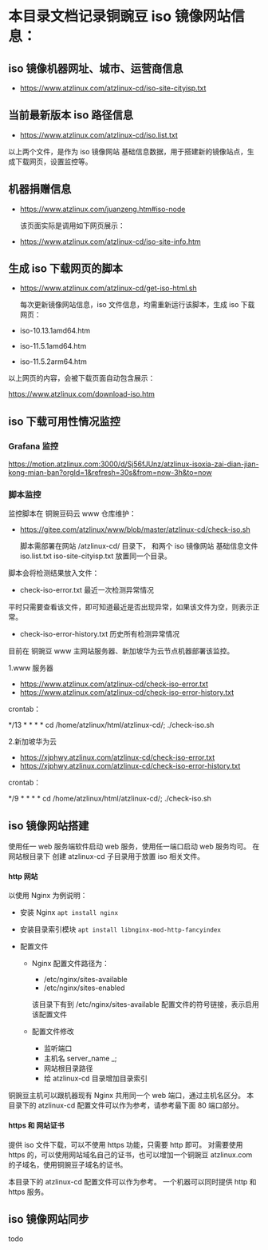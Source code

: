 # 本目录文档记录铜豌豆 iso 镜像网站信息：

## iso 镜像机器网址、城市、运营商信息
- https://www.atzlinux.com/atzlinux-cd/iso-site-cityisp.txt

## 当前最新版本 iso 路径信息
- https://www.atzlinux.com/atzlinux-cd/iso.list.txt

以上两个文件，是作为 iso 镜像网站 基础信息数据，用于搭建新的镜像站点，生成下载网页，设置监控等。

## 机器捐赠信息
- https://www.atzlinux.com/juanzeng.htm#iso-node

  该页面实际是调用如下网页展示：

- https://www.atzlinux.com/atzlinux-cd/iso-site-info.htm

## 生成 iso 下载网页的脚本
- https://www.atzlinux.com/atzlinux-cd/get-iso-html.sh

  每次更新镜像网站信息，iso 文件信息，均需重新运行该脚本，生成 iso 下载网页：

- iso-10.13.1amd64.htm

- iso-11.5.1amd64.htm

- iso-11.5.2arm64.htm

以上网页的内容，会被下载页面自动包含展示：

https://www.atzlinux.com/download-iso.htm

##  iso 下载可用性情况监控

### Grafana 监控
https://motion.atzlinux.com:3000/d/Sj56fJUnz/atzlinux-isoxia-zai-dian-jian-kong-mian-ban?orgId=1&refresh=30s&from=now-3h&to=now

### 脚本监控
监控脚本在 铜豌豆码云 www 仓库维护：
- https://gitee.com/atzlinux/www/blob/master/atzlinux-cd/check-iso.sh

  脚本需部署在网站 /atzlinux-cd/ 目录下， 和两个 iso 镜像网站 基础信息文件 iso.list.txt iso-site-cityisp.txt 放置同一个目录。

脚本会将检测结果放入文件：
- check-iso-error.txt 最近一次检测异常情况

平时只需要查看该文件，即可知道最近是否出现异常，如果该文件为空，则表示正常。

- check-iso-error-history.txt 历史所有检测异常情况

目前在 铜豌豆 www 主网站服务器、新加坡华为云节点机器部署该监控。

1.www 服务器
- https://www.atzlinux.com/atzlinux-cd/check-iso-error.txt
- https://www.atzlinux.com/atzlinux-cd/check-iso-error-history.txt

crontab：

*/13 * * * * cd /home/atzlinux/html/atzlinux-cd/; ./check-iso.sh

2.新加坡华为云

- https://xjphwy.atzlinux.com/atzlinux-cd/check-iso-error.txt
- https://xjphwy.atzlinux.com/atzlinux-cd/check-iso-error-history.txt

crontab：

*/9 * * * * cd /home/atzlinux/html/atzlinux-cd/; ./check-iso.sh

## iso 镜像网站搭建
使用任一 web 服务端软件启动 web 服务，使用任一端口启动 web 服务均可。
在网站根目录下 创建 atzlinux-cd 子目录用于放置 iso 相关文件。

#### http 网站
以使用 Nginx 为例说明：

- 安装 Nginx
  `apt install nginx`

- 安装目录索引模块
  `apt install libnginx-mod-http-fancyindex`

- 配置文件

  - Nginx 配置文件路径为：
    - /etc/nginx/sites-available
    - /etc/nginx/sites-enabled

    该目录下有到 /etc/nginx/sites-available 配置文件的符号链接，表示启用该配置文件

  - 配置文件修改

    - 监听端口
    - 主机名 server_name _;
    - 网站根目录路径
    - 给 atzlinux-cd 目录增加目录索引

铜豌豆主机可以跟机器现有 Nginx 共用同一个 web 端口，通过主机名区分。
本目录下的 atzlinux-cd 配置文件可以作为参考，请参考最下面 80 端口部分。

#### https 和 网站证书
提供 iso 文件下载，可以不使用 https 功能，只需要 http 即可。
对需要使用 https 的，可以使用网站域名自己的证书，也可以增加一个铜豌豆 atzlinux.com 的子域名，使用铜豌豆子域名的证书。

本目录下的 atzlinux-cd 配置文件可以作为参考。
一个机器可以同时提供 http 和 https 服务。

## iso 镜像网站同步
todo
